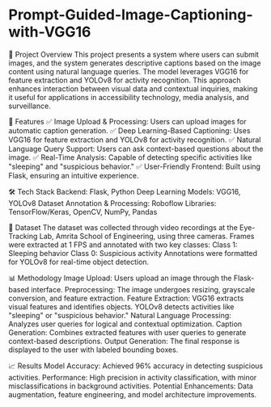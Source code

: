 # Prompt-Guided-Image-Captioning-with-VGG16

📌 Project Overview
This project presents a system where users can submit images, and the system generates descriptive captions based on the image content using natural language queries. The model leverages VGG16 for feature extraction and YOLOv8 for activity recognition. This approach enhances interaction between visual data and contextual inquiries, making it useful for applications in accessibility technology, media analysis, and surveillance.

🚀 Features
✅ Image Upload & Processing: Users can upload images for automatic caption generation.
✅ Deep Learning-Based Captioning: Uses VGG16 for feature extraction and YOLOv8 for activity recognition.
✅ Natural Language Query Support: Users can ask context-based questions about the image.
✅ Real-Time Analysis: Capable of detecting specific activities like "sleeping" and "suspicious behavior."
✅ User-Friendly Frontend: Built using Flask, ensuring an intuitive experience.

🛠️ Tech Stack
Backend: Flask, Python
Deep Learning Models: VGG16, YOLOv8
Dataset Annotation & Processing: Roboflow
Libraries: TensorFlow/Keras, OpenCV, NumPy, Pandas

📂 Dataset
The dataset was collected through video recordings at the Eye-Tracking Lab, Amrita School of Engineering, using three cameras. Frames were extracted at 1 FPS and annotated with two key classes:
Class 1: Sleeping behavior
Class 0: Suspicious activity
Annotations were formatted for YOLOv8 for real-time object detection.

📊 Methodology
Image Upload: Users upload an image through the Flask-based interface.
Preprocessing: The image undergoes resizing, grayscale conversion, and feature extraction.
Feature Extraction:
VGG16 extracts visual features and identifies objects.
YOLOv8 detects activities like "sleeping" or "suspicious behavior."
Natural Language Processing: Analyzes user queries for logical and contextual optimization.
Caption Generation: Combines extracted features with user queries to generate context-based descriptions.
Output Generation: The final response is displayed to the user with labeled bounding boxes.

📈 Results
Model Accuracy: Achieved 96% accuracy in detecting suspicious activities.
Performance: High precision in activity classification, with minor misclassifications in background activities.
Potential Enhancements: Data augmentation, feature engineering, and model architecture improvements.

